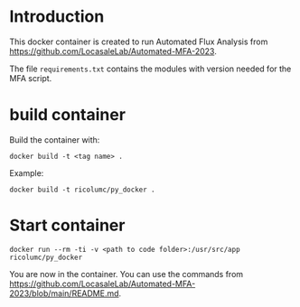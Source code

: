 # Introduction

This docker container is created to run Automated Flux Analysis from https://github.com/LocasaleLab/Automated-MFA-2023.

The file `requirements.txt` contains the modules with version needed for the MFA script.

# build container

Build the container with:

`docker build -t <tag name> .`

Example:

`docker build -t ricolumc/py_docker .`

# Start container

`docker run --rm -ti -v <path to code folder>:/usr/src/app ricolumc/py_docker`

You are now in the container. You can use the commands from https://github.com/LocasaleLab/Automated-MFA-2023/blob/main/README.md.

